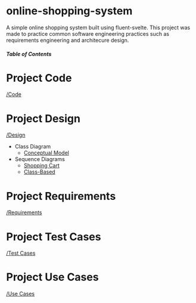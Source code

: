 # online-shopping-system
A simple online shopping system built using fluent-svelte.
This project was made to practice common software engineering practices such as requirements engineering and architecure design.

##### Table of Contents  

# Project Code
[/Code](/Code)

# Project Design
[/Design](/Design)
  - Class Diagram
    - [Conceptual Model](/Design/Class%20model.pdf)
  - Sequence Diagrams
    - [Shopping Cart](/Design/Cart-Management-Sequence-Diagram.pdf)
    - [Class-Based](/Design/Sequence%20Diagram%20Complete.pdf)

# Project Requirements
[/Requirements](/Requirements)

# Project Test Cases
[/Test Cases](/Test%20Case)

# Project Use Cases
[/Use Cases](/Use%20Cases)
